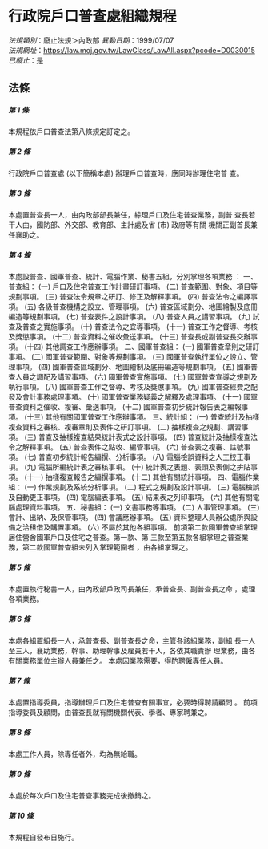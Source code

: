 # 行政院戶口普查處組織規程

*法規類別*：廢止法規＞內政部
*異動日期*：1999/07/07  
*法規網址*：https://law.moj.gov.tw/LawClass/LawAll.aspx?pcode=D0030015
*已廢止*：是


## 法條
##### 第 1 條
本規程依戶口普查法第八條規定訂定之。

##### 第 2 條
行政院戶口普查處 (以下簡稱本處) 辦理戶口普查時，應同時辦理住宅普
查。

##### 第 3 條
本處置普查長一人，由內政部部長兼任，綜理戶口及住宅普查業務，副普
查長若干人由，國防部、外交部、教育部、主計處及省 (市) 政府等有關
機關正副首長兼任襄助之。

##### 第 4 條
本處設普查、國軍普查、統計、電腦作業、秘書五組，分別掌理各項業務
：
一、普查組：
 (一) 戶口及住宅普查工作計畫研訂事項。
 (二) 普查範圍、對象、項目等規劃事項。
 (三) 普查法令規章之研訂、修正及解釋事項。
 (四) 普查法令之編譯事項。
 (五) 各級普查機構之設立、管理事項。
 (六) 普查區域劃分、地圖繪製及底冊編造等規劃事項。
 (七) 普查表件之設計事項。
 (八) 普查人員之講習事項。
 (九) 試查及普查之實施事項。
 (十) 普查法令之宜導事項。
 (十一) 普查工作之督導、考核及獎懲事項。
 (十二) 普查資料之催收彙送事項。
 (十三) 普查長或副普查長交辦事項。
 (十四) 其他調查工作應辦事項。
二、國軍普查組：
 (一) 國軍普查章則之研訂事項。
 (二) 國軍普查範圍、對象等規劃事項。
 (三) 國軍普查執行單位之設立、管理事項。
 (四) 國軍普查區域劃分、地圖繪制及底冊編造等規劃事項。
 (五) 國軍普查人員之調配及講習事項。
 (六) 國軍普查實施事項。
 (七) 國軍普查宣導之規劃及執行事項。
 (八) 國軍普查工作之督導、考核及獎懲事項。
 (九) 國軍普查經費之配發及會計事務處理事項。
 (十) 國軍普查業務疑義之解釋及處理事項。
 (十一) 國軍普查資料之催收、複審、彙送事項。
 (十二) 國軍普查初步統計報告表之編報事項。
 (十三) 其他有關國軍普查工作應辦事項。
三、統計組：
 (一) 普查統計及抽樣複查資料之審核、複審章則及表件之研訂事項。
 (二) 抽樣複查之規劃、講習事項。
 (三) 普查及抽樣複查結果統計表式之設計事項。
 (四) 普查統計及抽樣複查法令之解釋事項。
 (五) 普查表件之點收、編管事項。
 (六) 普查表之複審、註號事項。
 (七) 普查初步統計報告編撰、分析事項。
 (八) 電腦檢誤資料之人工校正事項。
 (九) 電腦所編統計表之審核事項。
 (十) 統計表之表題、表頭及表側之拚貼事項。
 (十一) 抽樣複查報告之編撰事項。
 (十二) 其他有關統計事項。
四、電腦作業組：
 (一) 作業規劃及系統分析事項。
 (二) 程式之規劃及設計事項。
 (三) 電腦檢誤及自動更正事項。
 (四) 電腦編表事項。
 (五) 結果表之列印事項。
 (六) 其他有關電腦處理資料事項。
五、秘書組：
 (一) 文書事務等事項。
 (二) 人事管理事項。
 (三) 會計、出納、及保管事項。
 (四) 會議應辦事項。
 (五) 資料整理人員辦公處所與設備之洽租借及購置事項。
 (六) 不屬於其他各組事項。
前項第二款國軍普查組掌理居住營舍國軍戶口及住宅之普查。第一款、第
三款至第五款各組掌理之普查業務，第二款國軍普查組未列入掌理範圍者
，由各組掌理之。

##### 第 5 條
本處置執行秘書一人，由內政部戶政司長兼任，承普查長、副普查長之命
，處理各項業務。

##### 第 6 條
本處各組置組長一人，承普查長、副普查長之命，主管各該組業務，副組
長一人至三人，襄助業務，幹事、助理幹事及雇員若干人，各依其職責辦
理業務，由各有關業務單位主辦人員兼任之。
本處因業務需要，得酌聘僱專任人員。

##### 第 7 條
本處置指導委員，指導辦理戶口及住宅普查有關事宜，必要時得聘請顧問
。
前項指導委員及顧問，由普查長就有關機關代表、學者、專家聘兼之。

##### 第 8 條
本處工作人員，除專任者外，均為無給職。

##### 第 9 條
本處於每次戶口及住宅普查事務完成後撤銷之。

##### 第 10 條
本規程自發布日施行。


